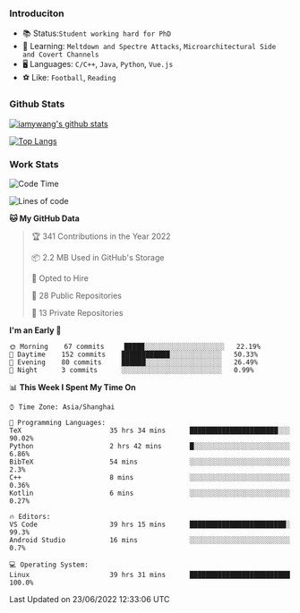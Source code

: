 ### Introduciton

- 📚 Status:`Student working hard for PhD`
- 🔎 Learning: `Meltdown and Spectre Attacks`, `Microarchitectural Side and Covert Channels`
- 🖥️ Languages: `C/C++`, `Java`, `Python`, `Vue.js`
- ⚽ Like: `Football`, `Reading`

### Github Stats

[![iamywang's github stats](https://github-readme-stats.vercel.app/api?username=iamywang&count_private=true&show_icons=true)]()

[![Top Langs](https://github-readme-stats.vercel.app/api/top-langs/?username=iamywang&layout=compact)]()

### Work Stats

<!--START_SECTION:waka-->
![Code Time](http://img.shields.io/badge/Code%20Time-441%20hrs%2015%20mins-blue)

![Lines of code](https://img.shields.io/badge/From%20Hello%20World%20I%27ve%20Written--40%20Thousand%20lines%20of%20code-blue)

**🐱 My GitHub Data** 

> 🏆 341 Contributions in the Year 2022
 > 
> 📦 2.2 MB Used in GitHub's Storage 
 > 
> 💼 Opted to Hire
 > 
> 📜 28 Public Repositories 
 > 
> 🔑 13 Private Repositories  
 > 
**I'm an Early 🐤** 

```text
🌞 Morning    67 commits     █████░░░░░░░░░░░░░░░░░░░░   22.19% 
🌆 Daytime    152 commits    ████████████░░░░░░░░░░░░░   50.33% 
🌃 Evening    80 commits     ██████░░░░░░░░░░░░░░░░░░░   26.49% 
🌙 Night      3 commits      ░░░░░░░░░░░░░░░░░░░░░░░░░   0.99%

```


📊 **This Week I Spent My Time On** 

```text
⌚︎ Time Zone: Asia/Shanghai

💬 Programming Languages: 
TeX                      35 hrs 34 mins      ██████████████████████░░░   90.02% 
Python                   2 hrs 42 mins       █░░░░░░░░░░░░░░░░░░░░░░░░   6.86% 
BibTeX                   54 mins             ░░░░░░░░░░░░░░░░░░░░░░░░░   2.3% 
C++                      8 mins              ░░░░░░░░░░░░░░░░░░░░░░░░░   0.36% 
Kotlin                   6 mins              ░░░░░░░░░░░░░░░░░░░░░░░░░   0.27%

🔥 Editors: 
VS Code                  39 hrs 15 mins      ████████████████████████░   99.3% 
Android Studio           16 mins             ░░░░░░░░░░░░░░░░░░░░░░░░░   0.7%

💻 Operating System: 
Linux                    39 hrs 31 mins      █████████████████████████   100.0%

```


 Last Updated on 23/06/2022 12:33:06 UTC
<!--END_SECTION:waka-->
